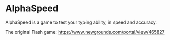 AlphaSpeed
==========

AlphaSpeed is a game to test your typing ability, in speed and accuracy.

The original Flash game: https://www.newgrounds.com/portal/view/465827

